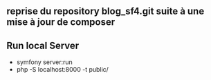 ## reprise du repository blog_sf4.git suite à une mise à jour de composer

## Run local Server
- symfony server:run
- php -S localhost:8000 -t public/